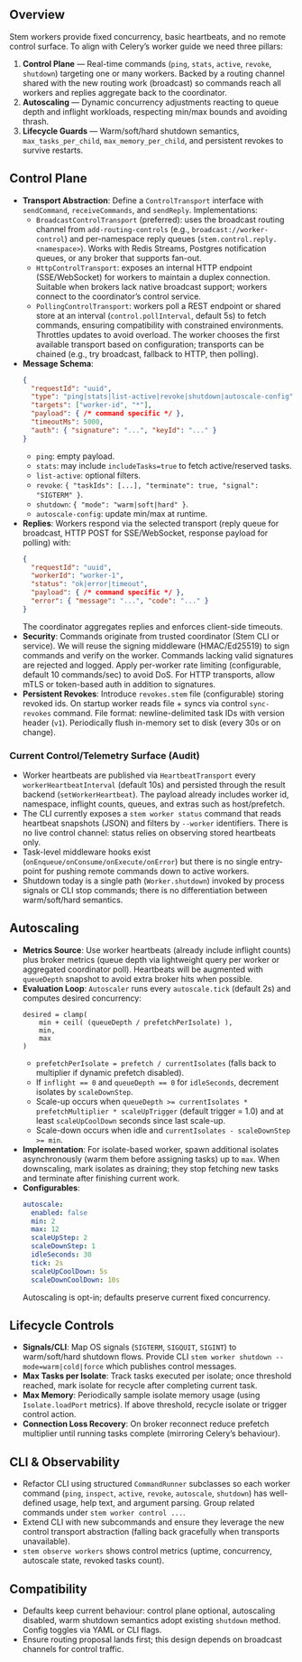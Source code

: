 ## Overview
Stem workers provide fixed concurrency, basic heartbeats, and no remote control surface. To align with Celery’s worker guide we need three pillars:

1. **Control Plane** — Real-time commands (`ping`, `stats`, `active`, `revoke`, `shutdown`) targeting one or many workers. Backed by a routing channel shared with the new routing work (broadcast) so commands reach all workers and replies aggregate back to the coordinator.
2. **Autoscaling** — Dynamic concurrency adjustments reacting to queue depth and inflight workloads, respecting min/max bounds and avoiding thrash.
3. **Lifecycle Guards** — Warm/soft/hard shutdown semantics, `max_tasks_per_child`, `max_memory_per_child`, and persistent revokes to survive restarts.

## Control Plane
- **Transport Abstraction**: Define a `ControlTransport` interface with `sendCommand`, `receiveCommands`, and `sendReply`. Implementations:
  - `BroadcastControlTransport` (preferred): uses the broadcast routing channel from `add-routing-controls` (e.g., `broadcast://worker-control`) and per-namespace reply queues (`stem.control.reply.<namespace>`). Works with Redis Streams, Postgres notification queues, or any broker that supports fan-out.
  - `HttpControlTransport`: exposes an internal HTTP endpoint (SSE/WebSocket) for workers to maintain a duplex connection. Suitable when brokers lack native broadcast support; workers connect to the coordinator’s control service.
  - `PollingControlTransport`: workers poll a REST endpoint or shared store at an interval (`control.pollInterval`, default 5s) to fetch commands, ensuring compatibility with constrained environments. Throttles updates to avoid overload.
  The worker chooses the first available transport based on configuration; transports can be chained (e.g., try broadcast, fallback to HTTP, then polling).
- **Message Schema**:
  ```json
  {
    "requestId": "uuid",
    "type": "ping|stats|list-active|revoke|shutdown|autoscale-config",
    "targets": ["worker-id", "*"],
    "payload": { /* command specific */ },
    "timeoutMs": 5000,
    "auth": { "signature": "...", "keyId": "..." }
  }
  ```
  - `ping`: empty payload.
  - `stats`: may include `includeTasks=true` to fetch active/reserved tasks.
  - `list-active`: optional filters.
  - `revoke`: `{ "taskIds": [...], "terminate": true, "signal": "SIGTERM" }`.
  - `shutdown`: `{ "mode": "warm|soft|hard" }`.
  - `autoscale-config`: update min/max at runtime.
- **Replies**: Workers respond via the selected transport (reply queue for broadcast, HTTP POST for SSE/WebSocket, response payload for polling) with:
  ```json
  {
    "requestId": "uuid",
    "workerId": "worker-1",
    "status": "ok|error|timeout",
    "payload": { /* command specific */ },
    "error": { "message": "...", "code": "..." }
  }
  ```
  The coordinator aggregates replies and enforces client-side timeouts.
- **Security**: Commands originate from trusted coordinator (Stem CLI or service). We will reuse the signing middleware (HMAC/Ed25519) to sign commands and verify on the worker. Commands lacking valid signatures are rejected and logged. Apply per-worker rate limiting (configurable, default 10 commands/sec) to avoid DoS. For HTTP transports, allow mTLS or token-based auth in addition to signatures.
- **Persistent Revokes**: Introduce `revokes.stem` file (configurable) storing revoked ids. On startup worker reads file + syncs via control `sync-revokes` command. File format: newline-delimited task IDs with version header (`v1`). Periodically flush in-memory set to disk (every 30s or on change).

### Current Control/Telemetry Surface (Audit)
- Worker heartbeats are published via `HeartbeatTransport` every `workerHeartbeatInterval` (default 10s) and persisted through the result backend (`setWorkerHeartbeat`). The payload already includes worker id, namespace, inflight counts, queues, and extras such as host/prefetch.
- The CLI currently exposes a `stem worker status` command that reads heartbeat snapshots (JSON) and filters by `--worker` identifiers. There is no live control channel: status relies on observing stored heartbeats only.
- Task-level middleware hooks exist (`onEnqueue/onConsume/onExecute/onError`) but there is no single entry-point for pushing remote commands down to active workers.
- Shutdown today is a single path (`Worker.shutdown`) invoked by process signals or CLI stop commands; there is no differentiation between warm/soft/hard semantics.

## Autoscaling
- **Metrics Source**: Use worker heartbeats (already include inflight counts) plus broker metrics (queue depth via lightweight query per worker or aggregated coordinator poll). Heartbeats will be augmented with `queueDepth` snapshot to avoid extra broker hits when possible.
- **Evaluation Loop**: `Autoscaler` runs every `autoscale.tick` (default 2s) and computes desired concurrency:
  ```
  desired = clamp(
      min + ceil( (queueDepth / prefetchPerIsolate) ),
      min,
      max
  )
  ```
  - `prefetchPerIsolate = prefetch / currentIsolates` (falls back to multiplier if dynamic prefetch disabled).
  - If `inflight == 0` and `queueDepth == 0` for `idleSeconds`, decrement isolates by `scaleDownStep`.
  - Scale-up occurs when `queueDepth >= currentIsolates * prefetchMultiplier * scaleUpTrigger` (default trigger = 1.0) and at least `scaleUpCoolDown` seconds since last scale-up.
  - Scale-down occurs when idle and `currentIsolates - scaleDownStep >= min`.
- **Implementation**: For isolate-based worker, spawn additional isolates asynchronously (warm them before assigning tasks) up to `max`. When downscaling, mark isolates as draining; they stop fetching new tasks and terminate after finishing current work.
- **Configurables**:
  ```yaml
  autoscale:
    enabled: false
    min: 2
    max: 12
    scaleUpStep: 2
    scaleDownStep: 1
    idleSeconds: 30
    tick: 2s
    scaleUpCoolDown: 5s
    scaleDownCoolDown: 10s
  ```
  Autoscaling is opt-in; defaults preserve current fixed concurrency.

## Lifecycle Controls
- **Signals/CLI**: Map OS signals (`SIGTERM`, `SIGQUIT`, `SIGINT`) to warm/soft/hard shutdown flows. Provide CLI `stem worker shutdown --mode=warm|cold|force` which publishes control messages.
- **Max Tasks per Isolate**: Track tasks executed per isolate; once threshold reached, mark isolate for recycle after completing current task.
- **Max Memory**: Periodically sample isolate memory usage (using `Isolate.loadPort` metrics). If above threshold, recycle isolate or trigger control action.
- **Connection Loss Recovery**: On broker reconnect reduce prefetch multiplier until running tasks complete (mirroring Celery’s behaviour).

## CLI & Observability
- Refactor CLI using structured `CommandRunner` subclasses so each worker command (`ping`, `inspect`, `active`, `revoke`, `autoscale`, `shutdown`) has well-defined usage, help text, and argument parsing. Group related commands under `stem worker control ...`.
- Extend CLI with new subcommands and ensure they leverage the new control transport abstraction (falling back gracefully when transports unavailable).
- `stem observe workers` shows control metrics (uptime, concurrency, autoscale state, revoked tasks count).

## Compatibility
- Defaults keep current behaviour: control plane optional, autoscaling disabled, warm shutdown semantics adopt existing `shutdown` method. Config toggles via YAML or CLI flags.
- Ensure routing proposal lands first; this design depends on broadcast channels for control traffic.
